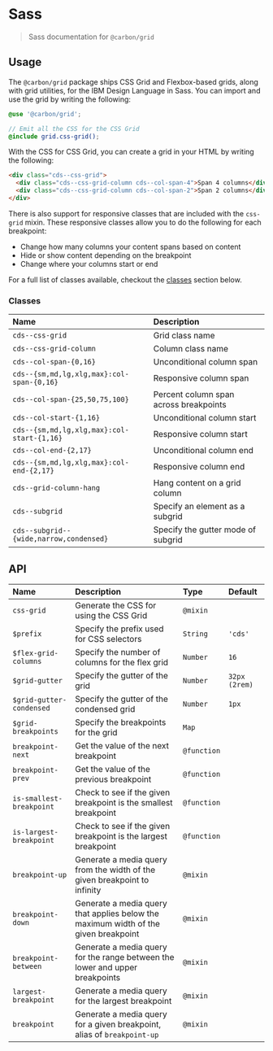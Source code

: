 # Sass

> Sass documentation for `@carbon/grid`

## Usage

The `@carbon/grid` package ships CSS Grid and Flexbox-based grids, along with
grid utilities, for the IBM Design Language in Sass. You can import and use the
grid by writing the following:

```scss
@use '@carbon/grid';

// Emit all the CSS for the CSS Grid
@include grid.css-grid();
```

With the CSS for CSS Grid, you can create a grid in your HTML by writing the
following:

```html
<div class="cds--css-grid">
  <div class="cds--css-grid-column cds--col-span-4">Span 4 columns</div>
  <div class="cds--css-grid-column cds--col-span-2">Span 2 columns</div>
</div>
```

There is also support for responsive classes that are included with the
`css-grid` mixin. These responsive classes allow you to do the following for
each breakpoint:

- Change how many columns your content spans based on content
- Hide or show content depending on the breakpoint
- Change where your columns start or end

For a full list of classes available, checkout the [classes](#classes) section
below.

### Classes

| Name                                       | Description                            |
| :----------------------------------------- | :------------------------------------- |
| `cds--css-grid`                            | Grid class name                        |
| `cds--css-grid-column`                     | Column class name                      |
| `cds--col-span-{0,16}`                     | Unconditional column span              |
| `cds--{sm,md,lg,xlg,max}:col-span-{0,16}`  | Responsive column span                 |
| `cds--col-span-{25,50,75,100}`             | Percent column span across breakpoints |
| `cds--col-start-{1,16}`                    | Unconditional column start             |
| `cds--{sm,md,lg,xlg,max}:col-start-{1,16}` | Responsive column start                |
| `cds--col-end-{2,17}`                      | Unconditional column end               |
| `cds--{sm,md,lg,xlg,max}:col-end-{2,17}`   | Responsive column end                  |
| `cds--grid-column-hang`                    | Hang content on a grid column          |
| `cds--subgrid`                             | Specify an element as a subgrid        |
| `cds--subgrid--{wide,narrow,condensed}`    | Specify the gutter mode of subgrid     |

## API

| Name                     | Description                                                                         | Type        | Default       |
| :----------------------- | :---------------------------------------------------------------------------------- | :---------- | :------------ |
| `css-grid`               | Generate the CSS for using the CSS Grid                                             | `@mixin`    |               |
| `$prefix`                | Specify the prefix used for CSS selectors                                           | `String`    | `'cds'`       |
| `$flex-grid-columns`     | Specify the number of columns for the flex grid                                     | `Number`    | `16`          |
| `$grid-gutter`           | Specify the gutter of the grid                                                      | `Number`    | `32px (2rem)` |
| `$grid-gutter-condensed` | Specify the gutter of the condensed grid                                            | `Number`    | `1px`         |
| `$grid-breakpoints`      | Specify the breakpoints for the grid                                                | `Map`       |               |
| `breakpoint-next`        | Get the value of the next breakpoint                                                | `@function` |               |
| `breakpoint-prev`        | Get the value of the previous breakpoint                                            | `@function` |               |
| `is-smallest-breakpoint` | Check to see if the given breakpoint is the smallest breakpoint                     | `@function` |               |
| `is-largest-breakpoint`  | Check to see if the given breakpoint is the largest breakpoint                      | `@function` |               |
| `breakpoint-up`          | Generate a media query from the width of the given breakpoint to infinity           | `@mixin`    |               |
| `breakpoint-down`        | Generate a media query that applies below the maximum width of the given breakpoint | `@mixin`    |               |
| `breakpoint-between`     | Generate a media query for the range between the lower and upper breakpoints        | `@mixin`    |               |
| `largest-breakpoint`     | Generate a media query for the largest breakpoint                                   | `@mixin`    |               |
| `breakpoint`             | Generate a media query for a given breakpoint, alias of `breakpoint-up`             | `@mixin`    |               |
